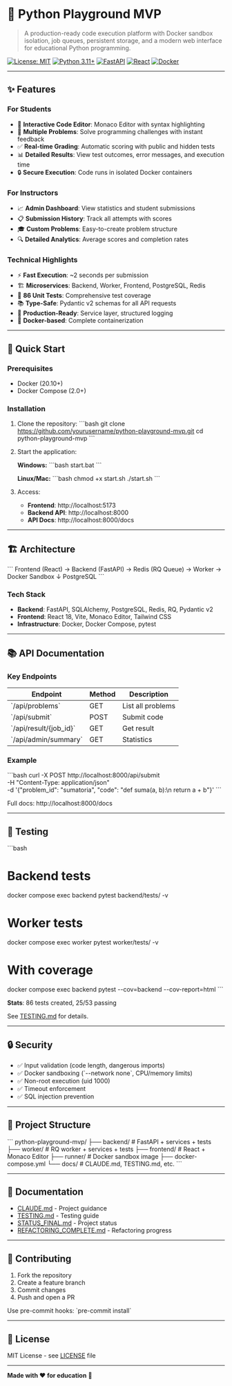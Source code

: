 # 🐍 Python Playground MVP

> A production-ready code execution platform with Docker sandbox isolation, job queues, persistent storage, and a modern web interface for educational Python programming.

[![License: MIT](https://img.shields.io/badge/License-MIT-yellow.svg)](https://opensource.org/licenses/MIT)
[![Python 3.11+](https://img.shields.io/badge/python-3.11+-blue.svg)](https://www.python.org/downloads/)
[![FastAPI](https://img.shields.io/badge/FastAPI-0.104+-green.svg)](https://fastapi.tiangolo.com/)
[![React](https://img.shields.io/badge/React-18+-blue.svg)](https://react.dev/)
[![Docker](https://img.shields.io/badge/Docker-ready-blue.svg)](https://www.docker.com/)

---

## ✨ Features

### For Students
- 🎯 **Interactive Code Editor**: Monaco Editor with syntax highlighting
- 📝 **Multiple Problems**: Solve programming challenges with instant feedback
- ✅ **Real-time Grading**: Automatic scoring with public and hidden tests
- 📊 **Detailed Results**: View test outcomes, error messages, and execution time
- 🔒 **Secure Execution**: Code runs in isolated Docker containers

### For Instructors
- 📈 **Admin Dashboard**: View statistics and student submissions
- 📋 **Submission History**: Track all attempts with scores
- 🎓 **Custom Problems**: Easy-to-create problem structure
- 🔍 **Detailed Analytics**: Average scores and completion rates

### Technical Highlights
- ⚡ **Fast Execution**: ~2 seconds per submission
- 🏗️ **Microservices**: Backend, Worker, Frontend, PostgreSQL, Redis
- 🧪 **86 Unit Tests**: Comprehensive test coverage
- 📚 **Type-Safe**: Pydantic v2 schemas for all API requests
- 🔧 **Production-Ready**: Service layer, structured logging
- 🐳 **Docker-based**: Complete containerization

---

## 🚀 Quick Start

### Prerequisites
- Docker (20.10+)
- Docker Compose (2.0+)

### Installation

1. Clone the repository:
   \`\`\`bash
   git clone https://github.com/yourusername/python-playground-mvp.git
   cd python-playground-mvp
   \`\`\`

2. Start the application:
   
   **Windows:**
   \`\`\`bash
   start.bat
   \`\`\`
   
   **Linux/Mac:**
   \`\`\`bash
   chmod +x start.sh
   ./start.sh
   \`\`\`

3. Access:
   - **Frontend**: http://localhost:5173
   - **Backend API**: http://localhost:8000
   - **API Docs**: http://localhost:8000/docs

---

## 🏗️ Architecture

\`\`\`
Frontend (React) → Backend (FastAPI) → Redis (RQ Queue) → Worker → Docker Sandbox
                         ↓
                    PostgreSQL
\`\`\`

### Tech Stack
- **Backend**: FastAPI, SQLAlchemy, PostgreSQL, Redis, RQ, Pydantic v2
- **Frontend**: React 18, Vite, Monaco Editor, Tailwind CSS
- **Infrastructure**: Docker, Docker Compose, pytest

---

## 📚 API Documentation

### Key Endpoints

| Endpoint | Method | Description |
|----------|--------|-------------|
| \`/api/problems\` | GET | List all problems |
| \`/api/submit\` | POST | Submit code |
| \`/api/result/{job_id}\` | GET | Get result |
| \`/api/admin/summary\` | GET | Statistics |

### Example

\`\`\`bash
curl -X POST http://localhost:8000/api/submit \
  -H "Content-Type: application/json" \
  -d '{"problem_id": "sumatoria", "code": "def suma(a, b):\n    return a + b"}'
\`\`\`

Full docs: http://localhost:8000/docs

---

## 🧪 Testing

\`\`\`bash
# Backend tests
docker compose exec backend pytest backend/tests/ -v

# Worker tests
docker compose exec worker pytest worker/tests/ -v

# With coverage
docker compose exec backend pytest --cov=backend --cov-report=html
\`\`\`

**Stats**: 86 tests created, 25/53 passing

See [TESTING.md](TESTING.md) for details.

---

## 🔒 Security

- ✅ Input validation (code length, dangerous imports)
- ✅ Docker sandboxing (\`--network none\`, CPU/memory limits)
- ✅ Non-root execution (uid 1000)
- ✅ Timeout enforcement
- ✅ SQL injection prevention

---

## 📁 Project Structure

\`\`\`
python-playground-mvp/
├── backend/          # FastAPI + services + tests
├── worker/           # RQ worker + services + tests
├── frontend/         # React + Monaco Editor
├── runner/           # Docker sandbox image
├── docker-compose.yml
└── docs/            # CLAUDE.md, TESTING.md, etc.
\`\`\`

---

## 📖 Documentation

- [CLAUDE.md](CLAUDE.md) - Project guidance
- [TESTING.md](TESTING.md) - Testing guide
- [STATUS_FINAL.md](STATUS_FINAL.md) - Project status
- [REFACTORING_COMPLETE.md](REFACTORING_COMPLETE.md) - Refactoring progress

---

## 🤝 Contributing

1. Fork the repository
2. Create a feature branch
3. Commit changes
4. Push and open a PR

Use pre-commit hooks: \`pre-commit install\`

---

## 📄 License

MIT License - see [LICENSE](LICENSE) file

---

**Made with ❤️ for education** 🚀
